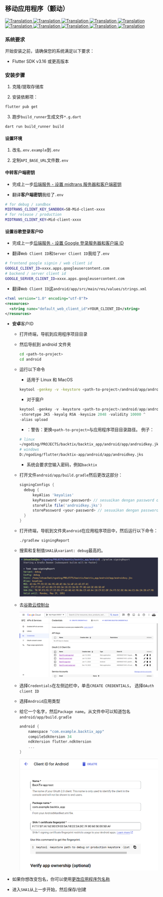 ## 移动应用程序（颤动）

<a href="./mobile-app.md">
  <img alt="Translation" src="https://img.shields.io/badge/Bahasa_Indonesia-blue?style=for-the-badge&logo=googletranslate&logoColor=blue&labelColor=white">
</a>
<a href="./mobile-app.en.md">
  <img alt="Translation" src="https://img.shields.io/badge/English-blue?style=for-the-badge&logo=googletranslate&logoColor=blue&labelColor=white">
</a>
<a href="./mobile-app.zh-CN.md">
  <img alt="Translation" src="https://img.shields.io/badge/简体中文-blue?style=for-the-badge&logo=googletranslate&logoColor=blue&labelColor=white">
</a>
<a href="./mobile-app.ja.md">
  <img alt="Translation" src="https://img.shields.io/badge/日本語-blue?style=for-the-badge&logo=googletranslate&logoColor=blue&labelColor=white">
</a>
<a href="./mobile-app.ar.md">
  <img alt="Translation" src="https://img.shields.io/badge/Arabic_عربي-blue?style=for-the-badge&logo=googletranslate&logoColor=blue&labelColor=white">
</a>
<a href="./mobile-app.pt.md">
  <img alt="Translation" src="https://img.shields.io/badge/Português-blue?style=for-the-badge&logo=googletranslate&logoColor=blue&labelColor=white">
</a>
<a href="./mobile-app.es.md">
  <img alt="Translation" src="https://img.shields.io/badge/Español-blue?style=for-the-badge&logo=googletranslate&logoColor=blue&labelColor=white">
</a>
<a href="./mobile-app.fr.md">
  <img alt="Translation" src="https://img.shields.io/badge/Français-blue?style=for-the-badge&logo=googletranslate&logoColor=blue&labelColor=white">
</a>
<a href="./mobile-app.vi.md">
  <img alt="Translation" src="https://img.shields.io/badge/Tiếng_Việt-blue?style=for-the-badge&logo=googletranslate&logoColor=blue&labelColor=white">
</a>
<a href="./mobile-app.hi.md">
  <img alt="Translation" src="https://img.shields.io/badge/Hindi_हिंदी-blue?style=for-the-badge&logo=googletranslate&logoColor=blue&labelColor=white">
</a>

### 系统要求

开始安装之前，请确保您的系统满足以下要求：

-   Flutter SDK v3.16 或更高版本

### 安装步骤

1.  克隆/提取存储库

2.  安装依赖项：

```bash
flutter pub get
```

3.  跑步`build_runner`生成文件`*.g.dart`

```bash
dart run build_runner build
```

#### 设置环境

1.  改名`.env.example`到`.env`

2.  定制`API_BASE_URL`文件数`.env`

#### 中转客户端密钥

-   完成上一步[后端服务 - 设置 midtrans 服务器和客户端密钥](api-service.md#setup-midtrans-server--client-key)

-   翻译**客户端密钥**我给了`.env`

```sh
# for debug / sandbox
MIDTRANS_CLIENT_KEY_SANDBOX=SB-Mid-client-xxxx
# for release / production
MIDTRANS_CLIENT_KEY=Mid-client-xxxx
```

#### 设置**谷歌登录**客户ID

-   完成上一步[后端服务 - 设置 Google 登录服务器和客户端 ID](api-service.md#setup-google-sign-in-server--client-id)

-   翻译`Web Client ID`和`Server Client ID`我给了`.env`

```sh
# frontend google signin / web client id
GOOGLE_CLIENT_ID=xxxx.apps.googleusercontent.com
# backend / server client id
GOOGLE_SERVER_CLIENT_ID=xxxx.apps.googleusercontent.com
```

-   翻译`Web Client ID`这`android/app/src/main/res/values/strings.xml`

```xml
<?xml version="1.0" encoding="utf-8"?>
<resources>
  <string name="default_web_client_id">YOUR_CLIENT_ID</string> 
</resources>
```

-   **安卓**客户ID

    -   打开终端，导航到应用程序项目目录

    -   然后导航到 android 文件夹

        ```bash
        cd <path-to-project>
        cd android
        ```

    -   运行以下命令

        -   适用于 Linux 和 MacOS

        ```bash
        keytool -genkey -v -keystore <path-to-project>/android/app/androidkey.jks -keyalg RSA -keysize 2048 -validity 10000 -alias keyalias

        ```

        -   对于窗户

        ```powershell
        keytool -genkey -v -keystore <path-to-project>/android/app/androidkey.jks ^
        -storetype JKS -keyalg RSA -keysize 2048 -validity 10000 ^
        -alias upload
        ```

        -   ：警告：更换`<path-to-project>`与应用程序项目目录路径。
            例子：

        ```bash
        # linux
        ~/ngoding/PROJECTS/backtix/backtix_app/android/app/androidkey.jks
        # windows
        D:/ngoding/flutter/backtix-app/android/app/androidkey.jks
        ```

        -   系统会要求您输入密码，例如`backtix`

    -   打开文件`android/app/build.gradle`然后更改这部分：
        ```gradle
        signingConfigs {
          debug {
              keyAlias 'keyalias'
              keyPassword <your-password> // sesuaikan dengan password dari langkah sebelumnya
              storeFile file('androidkey.jks')
              storePassword <your-password> // sesuaikan dengan password dari langkah sebelumnya
          }
        }
        ```

    -   打开终端，导航到文件夹`android`在应用程序项目中，然后运行以下命令：

        ```bash
        ./gradlew signingReport
        ```

    -   搜索和复制值`SHA1`从`variant: debug`最高的。

        ![Terminal](/assets/Screenshot_5.png)

    -   去[谷歌云控制台](https://console.cloud.google.com)

        ![Cloud Console](/assets/Screenshot_2.png)

    -   选择`Credentials`在左侧边栏中，单击`CREATE CREDENTIALS`， 选择`OAuth client ID`

    -   选择`Android`应用类型

    -   给它一个名字，然后`Package name`。从文件中可以知道包名`android/app/build.gradle`

        ```gradle
        android {
            namespace "com.example.backtix_app"
            compileSdkVersion 34
            ndkVersion flutter.ndkVersion
            ...
        }
        ```

        ![Cloud Console](/assets/Screenshot_6.png)


-   如果你想改变包名，你可以使用[更改应用程序包名称](https://pub.dev/packages/change_app_package_name)

-   进入`SHA1`从上一步开始，然后保存/创建
